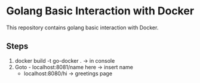 # Golang Basic Interaction with Docker
This repository contains golang basic interaction with Docker.

## Steps
1. docker build -t go-docker . -> in console
2. Goto - localhost:8081/name here -> insert name
    - localhost:8080/hi -> greetings page
